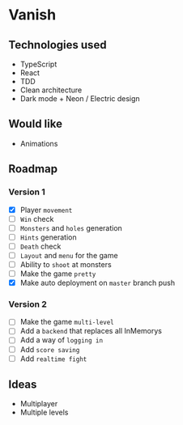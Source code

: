 # Vanish

## Technologies used
- TypeScript
- React
- TDD
- Clean architecture
- Dark mode + Neon / Electric design

## Would like
- Animations

## Roadmap

### Version 1
- [x] Player `movement`
- [ ] `Win` check
- [ ] `Monsters` and `holes` generation
- [ ] `Hints` generation
- [ ] `Death` check
- [ ] `Layout` and `menu` for the game
- [ ] Ability to `shoot` at monsters
- [ ] Make the game `pretty`
- [x] Make auto deployment on `master` branch push

### Version 2
- [ ] Make the game `multi-level`
- [ ] Add a `backend` that replaces all InMemorys
- [ ] Add a way of `logging in`
- [ ] Add `score saving`
- [ ] Add `realtime fight`

## Ideas
- Multiplayer
- Multiple levels